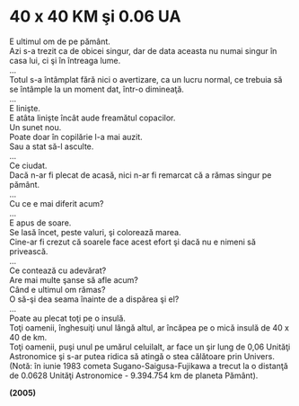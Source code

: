 # 40 x 40 KM şi 0.06 UA

E ultimul om de pe pământ.  
Azi s-a trezit ca de obicei singur, dar de data aceasta nu numai singur în casa lui, ci şi în întreaga lume.  
...  
Totul s-a întâmplat fără nici o avertizare, ca un lucru normal, ce trebuia să se întâmple la un moment dat, într-o dimineaţă.  
...  
E linişte.  
E atâta linişte încât aude freamătul copacilor.  
Un sunet nou.  
Poate doar în copilărie l-a mai auzit.  
Sau a stat să-l asculte.  
...  
Ce ciudat.  
Dacă n-ar fi plecat de acasă, nici n-ar fi remarcat că a rămas singur pe pământ.  
...  
Cu ce e mai diferit acum?  
...  
E apus de soare.  
Se lasă încet, peste valuri, şi colorează marea.  
Cine-ar fi crezut că soarele face acest efort şi dacă nu e nimeni să privească.  
...  
Ce contează cu adevărat?  
Are mai multe şanse să afle acum?  
Când e ultimul om rămas?  
O să-şi dea seama înainte de a dispărea şi el?  
...  
Poate au plecat toţi pe o insulă.  
Toţi oamenii, înghesuiţi unul lângă altul, ar încăpea pe o mică insulă de 40 x 40 de km.  
Toţi oamenii, puşi unul pe umărul celuilalt, ar face un şir lung de 0,06 Unităţi Astronomice şi s-ar putea ridica să atingă o stea călătoare prin Univers. (Notă: în iunie 1983 cometa Sugano-Saigusa-Fujikawa a trecut la o distanţă de 0.0628 Unităţi Astronomice - 9.394.754 km de planeta Pământ).  

**(2005)**
